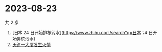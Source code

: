 # 2023-08-23

共 2 条

<!-- BEGIN ZHIHUSEARCH -->
<!-- 最后更新时间 Wed Aug 23 2023 00:10:30 GMT+0800 (China Standard Time) -->
1. [日本 24 日开始排核污水](https://www.zhihu.com/search?q=日本 24 日开始排核污水)
1. [天津一大厦发生火情](https://www.zhihu.com/search?q=天津一大厦发生火情)
<!-- END ZHIHUSEARCH -->
